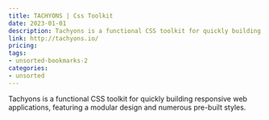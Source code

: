 ```yaml
---
title: TACHYONS | Css Toolkit
date: 2023-01-01
description: Tachyons is a functional CSS toolkit for quickly building responsive web applications, featuring a modular design and numerous pre-built styles.
link: http://tachyons.io/
pricing: 
tags: 
- unsorted-bookmarks-2 
categories: 
- unsorted 
---
```


Tachyons is a functional CSS toolkit for quickly building responsive web applications, featuring a modular design and numerous pre-built styles.